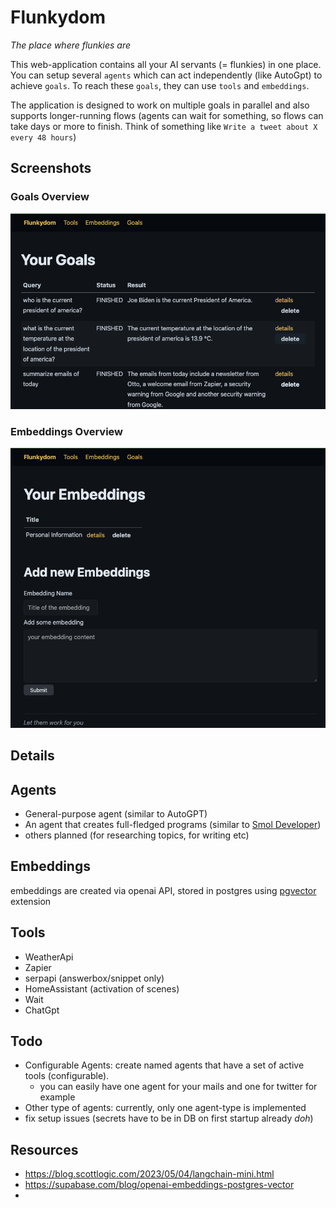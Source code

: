 # Flunkydom

*The place where flunkies are*

This web-application contains all your AI servants (= flunkies) in one place. 
You can setup several `agents` which can act independently (like AutoGpt) to achieve `goals`. To reach 
these `goals`, they can use `tools` and `embeddings`.

The application is designed to work on multiple goals in parallel and also supports longer-running 
flows (agents can wait for something, so flows can take days or more to finish. 
Think of something like `Write a tweet about X every 48 hours`)

## Screenshots

### Goals Overview

![Goals](imgs/goals.png)

### Embeddings Overview

![Embeddings](imgs/embeddings.png)

## Details

## Agents

* General-purpose agent (similar to AutoGPT)
* An agent that creates full-fledged programs (similar to [Smol Developer](https://github.com/smol-ai/developer))
* others planned (for researching topics, for writing etc)

## Embeddings

embeddings are created via openai API, stored in postgres using [pgvector](https://github.com/pgvector/pgvector) extension


## Tools

* WeatherApi
* Zapier
* serpapi (answerbox/snippet only)
* HomeAssistant (activation of scenes)
* Wait
* ChatGpt

## Todo

* Configurable Agents: create named agents that have a set of active tools (configurable).
  * you can easily have one agent for your mails and one for twitter for example
* Other type of agents: currently, only one agent-type is implemented
* fix setup issues (secrets have to be in DB on first startup already *doh*)

## Resources

* https://blog.scottlogic.com/2023/05/04/langchain-mini.html
* https://supabase.com/blog/openai-embeddings-postgres-vector
* 
